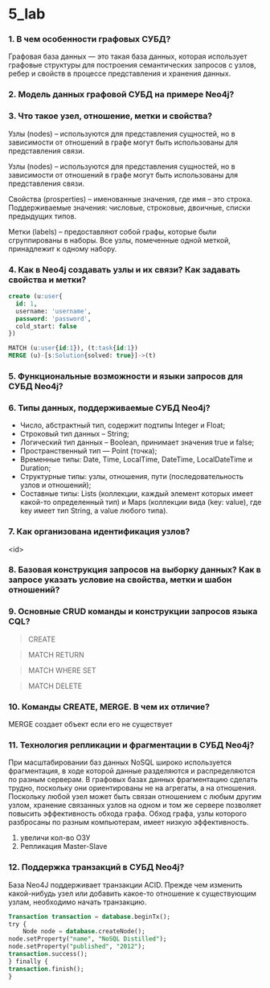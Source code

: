 # 5_lab

### 1. В чем особенности графовых СУБД?

Графовая база данных — это такая база данных, которая использует графовые структуры для построения семантических запросов с узлов, ребер и свойств в процессе представления и хранения данных.

### 2. Модель данных графовой СУБД на примере Neo4j?



### 3. Что такое узел, отношение, метки и свойства?

Узлы (nodes) – используются для представления сущностей, но в зависимости от отношений в графе могут быть использованы для представления связи.

Узлы (nodes) – используются для представления сущностей, но в зависимости от отношений в графе могут быть использованы для представления связи.

Свойства (prosperties) – именованные значения, где имя – это строка. Поддерживаемые значения: числовые, строковые, двоичные, списки предыдущих типов.

Метки (labels) – предоставляют собой графы, которые были сгруппированы в наборы. Все узлы, помеченные одной меткой, принадлежит к одному набору.

### 4. Как в Neo4j создавать узлы и их связи? Как задавать свойства и метки?

```SQL
create (u:user{
  id: 1,
  username: 'username',
  password: 'password',
  cold_start: false
})
```

```SQL
MATCH (u:user{id:1}), (t:task{id:1}) 
MERGE (u)-[s:Solution{solved: true}]->(t)
```

### 5. Функциональные возможности и языки запросов для СУБД Neo4j?



### 6. Типы данных, поддерживаемые СУБД Neo4j?

* Число, абстрактный тип, содержит подтипы Integer и Float;
* Строковый тип данных – String;
* Логический тип данных – Boolean, принимает значения true и false;
* Пространственный тип — Point (точка);
* Временные типы: Date, Time, LocalTime, DateTime, LocalDateTime и Duration;
* Структурные типы: узлы, отношения, пути (последовательность узлов и отношений);
* Составные типы: Lists (коллекции, каждый элемент которых имеет какой-то определенный тип) и Maps (коллекции вида (key: value), где key имеет тип String, а value любого типа).

### 7. Как организована идентификация узлов?

\<id>

### 8. Базовая конструкция запросов на выборку данных? Как в запросе указать условие на свойства, метки и шабон отношений?



### 9. Основные CRUD команды и конструкции запросов языка CQL?

> CREATE

> MATCH RETURN

> MATCH WHERE SET

> MATCH DELETE


### 10. Команды CREATE, MERGE. В чем их отличие?

MERGE создает объект если его не существует

### 11. Технология репликации и фрагментации в СУБД Neo4j?

При масштабировании баз данных NoSQL широко используется фрагментация, в ходе которой данные разделяются и распределяются по разным серверам. В графовых базах данных фрагментацию сделать трудно, поскольку они ориентированы не на агрегаты, а на отношения. Поскольку любой узел может быть связан отношением с любым другим узлом, хранение связанных узлов на одном и том же сервере позволяет повысить эффективность обхода графа. Обход графа, узлы которого разбросаны по разным компьютерам, имеет низкую эффективность.

1. увеличи кол-во ОЗУ
2. Репликация Master-Slave


### 12. Поддержка транзакций в СУБД Neo4j?

База Neo4J поддерживает транзакции ACID. Прежде чем изменить какой-нибудь узел или добавить какое-то отношение к существующим узлам, необходимо начать транзакцию.

```SQL
Transaction transaction = database.beginTx();
try {
    Node node = database.createNode();
node.setProperty("name", "NoSQL Distilled");
node.setProperty("published", "2012");
transaction.success();
} finally {
transaction.finish();
}
```